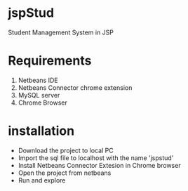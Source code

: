 # jspStud
Student Management System in JSP

# Requirements
1. Netbeans IDE
2. Netbeans Connector chrome extension
3. MySQL server
4. Chrome Browser

# installation
* Download the project to local PC
* Import the sql file to localhost with the name 'jspstud'
* Install Netbeans Connector Extesion in Chrome browser
* Open the project from netbeans
* Run and explore
